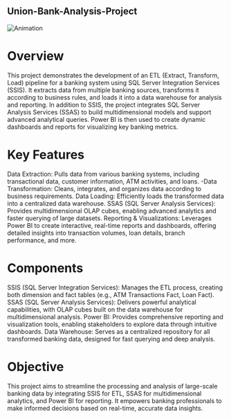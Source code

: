 ## Union-Bank-Analysis-Project
![Animation](https://github.com/user-attachments/assets/fe61d04c-2c31-40cc-a49e-ebd9228ae067)
# Overview
This project demonstrates the development of an ETL (Extract, Transform, Load) pipeline for a banking system using SQL Server Integration Services (SSIS). It extracts data from multiple banking sources, transforms it according to business rules, and loads it into a data warehouse for analysis and reporting. In addition to SSIS, the project integrates SQL Server Analysis Services (SSAS) to build multidimensional models and support advanced analytical queries. Power BI is then used to create dynamic dashboards and reports for visualizing key banking metrics.

# Key Features
  Data Extraction: Pulls data from various banking systems, including transactional data, customer information, ATM activities, and loans. -Data                   Transformation: Cleans, integrates, and organizes data according to business requirements.
  Data Loading: Efficiently loads the transformed data into a centralized data warehouse.
  SSAS (SQL Server Analysis Services): Provides multidimensional OLAP cubes, enabling advanced analytics and faster querying of large datasets.
  Reporting & Visualizations: Leverages Power BI to create interactive, real-time reports and dashboards, offering detailed insights into transaction               volumes, loan details, branch performance, and more.

# Components
SSIS (SQL Server Integration Services): Manages the ETL process, creating both dimension and fact tables (e.g., ATM Transactions Fact, Loan Fact).
SSAS (SQL Server Analysis Services): Delivers powerful analytical capabilities, with OLAP cubes built on the data warehouse for multidimensional analysis.
Power BI: Provides comprehensive reporting and visualization tools, enabling stakeholders to explore data through intuitive dashboards.
Data Warehouse: Serves as a centralized repository for all transformed banking data, designed for fast querying and deep analysis.

# Objective
This project aims to streamline the processing and analysis of large-scale banking data by integrating SSIS for ETL, SSAS for multidimensional analytics, and Power BI for reporting. It empowers banking professionals to make informed decisions based on real-time, accurate data insights.
